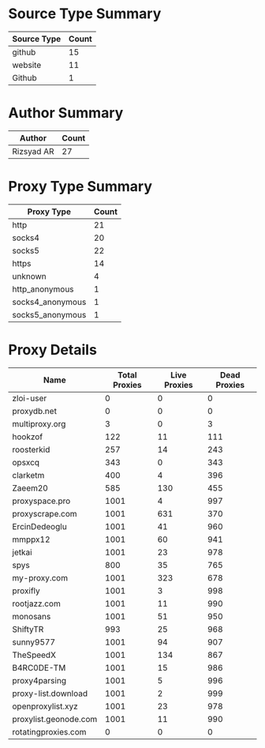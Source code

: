 # Source Type Summary

| Source Type | Count |
|-------------|-------|
| github | 15 |
| website | 11 |
| Github | 1 |


# Author Summary

| Author | Count |
|--------|-------|
| Rizsyad AR | 27 |


# Proxy Type Summary

| Proxy Type | Count |
|------------|-------|
| http | 21 |
| socks4 | 20 |
| socks5 | 22 |
| https | 14 |
| unknown | 4 |
| http_anonymous | 1 |
| socks4_anonymous | 1 |
| socks5_anonymous | 1 |


# Proxy Details

| Name | Total Proxies | Live Proxies | Dead Proxies |
|------|---------------|--------------|---------------|
| zloi-user | 0 | 0 | 0 |
| proxydb.net | 0 | 0 | 0 |
| multiproxy.org | 3 | 0 | 3 |
| hookzof | 122 | 11 | 111 |
| roosterkid | 257 | 14 | 243 |
| opsxcq | 343 | 0 | 343 |
| clarketm | 400 | 4 | 396 |
| Zaeem20 | 585 | 130 | 455 |
| proxyspace.pro | 1001 | 4 | 997 |
| proxyscrape.com | 1001 | 631 | 370 |
| ErcinDedeoglu | 1001 | 41 | 960 |
| mmppx12 | 1001 | 60 | 941 |
| jetkai | 1001 | 23 | 978 |
| spys | 800 | 35 | 765 |
| my-proxy.com | 1001 | 323 | 678 |
| proxifly | 1001 | 3 | 998 |
| rootjazz.com | 1001 | 11 | 990 |
| monosans | 1001 | 51 | 950 |
| ShiftyTR | 993 | 25 | 968 |
| sunny9577 | 1001 | 94 | 907 |
| TheSpeedX | 1001 | 134 | 867 |
| B4RC0DE-TM | 1001 | 15 | 986 |
| proxy4parsing | 1001 | 5 | 996 |
| proxy-list.download | 1001 | 2 | 999 |
| openproxylist.xyz | 1001 | 23 | 978 |
| proxylist.geonode.com | 1001 | 11 | 990 |
| rotatingproxies.com | 0 | 0 | 0 |
